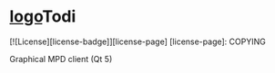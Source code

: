 # [logo](data/icons/todi.png)Todi

[![License][license-badge]][license-page]
[license-page]: COPYING

Graphical MPD client (Qt 5)
